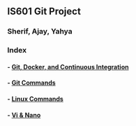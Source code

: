 
## IS601 Git Project
### Sherif, Ajay, Yahya

### Index
#### - [Git, Docker, and Continuous Integration](https://github.com/sherif-ffs/IS601-git-project/blob/master/project-description.md)
#### - [Git Commands](https://github.com/sherif-ffs/IS601-git-project/blob/master/git-commands.md)
#### - [Linux Commands](https://github.com/sherif-ffs/IS601-git-project/blob/master/Linux%20commands.MD)
#### - [Vi & Nano](https://github.com/sherif-ffs/IS601-git-project/blob/master/Vi%20and%20Nano.md)
